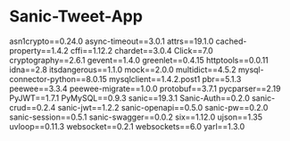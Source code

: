 # Sanic-Tweet-App
asn1crypto==0.24.0
async-timeout==3.0.1
attrs==19.1.0
cached-property==1.4.2
cffi==1.12.2
chardet==3.0.4
Click==7.0
cryptography==2.6.1
gevent==1.4.0
greenlet==0.4.15
httptools==0.0.11
idna==2.8
itsdangerous==1.1.0
mock==2.0.0
multidict==4.5.2
mysql-connector-python==8.0.15
mysqlclient==1.4.2.post1
pbr==5.1.3
peewee==3.3.4
peewee-migrate==1.0.0
protobuf==3.7.1
pycparser==2.19
PyJWT==1.7.1
PyMySQL==0.9.3
sanic==19.3.1
Sanic-Auth==0.2.0
sanic-crud==0.2.4
sanic-jwt==1.2.2
sanic-openapi==0.5.0
sanic-pw==0.2.0
sanic-session==0.5.1
sanic-swagger==0.0.2
six==1.12.0
ujson==1.35
uvloop==0.11.3
websocket==0.2.1
websockets==6.0
yarl==1.3.0
